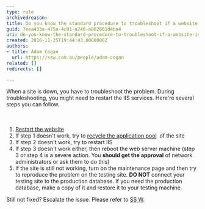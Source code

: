 ```yaml
---
type: rule
archivedreason: 
title: Do you know the standard procedure to troubleshoot if a website is down?
guid: 7eea433a-475a-4c01-a246-a882861d4ba4
uri: do-you-know-the-standard-procedure-to-troubleshoot-if-a-website-is-down
created: 2016-11-25T19:44:43.0000000Z
authors:
- title: Adam Cogan
  url: https://ssw.com.au/people/adam-cogan
related: []
redirects: []

---
```



When a site is down, you have to troubleshoot the problem. During troubleshooting, you might need to restart the IIS services. Here're several steps you can follow.​<br>
<br><excerpt class='endintro'></excerpt><br>
<ol><li>
         <a href="https&#58;//www.microsoft.com/technet/prodtechnol/WindowsServer2003/Library/IIS/f38a73eb-9e33-4f71-bcca-a913a125a50e.mspx?mfr=true" target="_blank">Restart the website</a><br></li><li>If step 1 doesn't work, try to&#160;<a href="https&#58;//www.microsoft.com/technet/prodtechnol/WindowsServer2003/Library/IIS/f11b8294-cc42-4e9c-8482-6257bf3b80f2.mspx?mfr=true" target="_blank">recycle the application pool</a>&#160; of the site<br></li><li>If step 2 doesn't work, try to restart IIS<br></li><li>If step 3 doesn't work either, then reboot the web server machine (step 3 or step 4 is a severe action. You&#160;<strong>should get the approval</strong>&#160;of network administrators or ask them to do this) <br></li><li>If the site is still not working, turn on the maintenance page and then try to reproduce the problem on the testing site.&#160;<strong>DO NOT</strong>&#160;connect your testing site to the production database. If you need the production database, make a copy of it and restore it to your testing machine.</li></ol><p>Still not fixed? Escalate the issue. Please refer to&#160;<a href="https&#58;//www.ssw.com.au/" target="_blank">SS W</a>. ​<br></p><a href="https&#58;//www.ssw.com.au/ssw/standardsinternal/inductiontraining/InductionDay3.aspx#Website"> </a>



